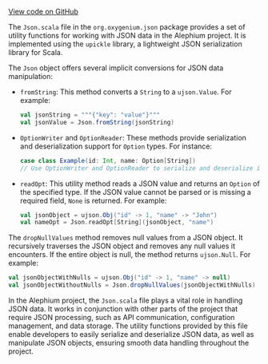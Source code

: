 [View code on GitHub](https://github.com/oxygenium/oxygenium/.autodoc/docs/json/json/src/main/scala/org)

The `Json.scala` file in the `org.oxygenium.json` package provides a set of utility functions for working with JSON data in the Alephium project. It is implemented using the `upickle` library, a lightweight JSON serialization library for Scala.

The `Json` object offers several implicit conversions for JSON data manipulation:

- `fromString`: This method converts a `String` to a `ujson.Value`. For example:
  ```scala
  val jsonString = """{"key": "value"}"""
  val jsonValue = Json.fromString(jsonString)
  ```

- `OptionWriter` and `OptionReader`: These methods provide serialization and deserialization support for `Option` types. For instance:
  ```scala
  case class Example(id: Int, name: Option[String])
  // Use OptionWriter and OptionReader to serialize and deserialize instances of Example
  ```

- `readOpt`: This utility method reads a JSON value and returns an `Option` of the specified type. If the JSON value cannot be parsed or is missing a required field, `None` is returned. For example:
  ```scala
  val jsonObject = ujson.Obj("id" -> 1, "name" -> "John")
  val nameOpt = Json.readOpt[String](jsonObject, "name")
  ```

The `dropNullValues` method removes null values from a JSON object. It recursively traverses the JSON object and removes any null values it encounters. If the entire object is null, the method returns `ujson.Null`. For example:
```scala
val jsonObjectWithNulls = ujson.Obj("id" -> 1, "name" -> null)
val jsonObjectWithoutNulls = Json.dropNullValues(jsonObjectWithNulls)
```

In the Alephium project, the `Json.scala` file plays a vital role in handling JSON data. It works in conjunction with other parts of the project that require JSON processing, such as API communication, configuration management, and data storage. The utility functions provided by this file enable developers to easily serialize and deserialize JSON data, as well as manipulate JSON objects, ensuring smooth data handling throughout the project.
